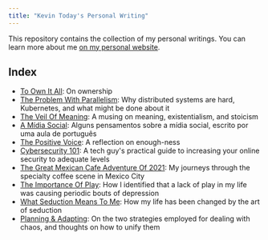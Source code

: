 ```yaml
---
title: "Kevin Today's Personal Writing"
---
```


This repository contains the collection of my personal writings. You can learn more about me [on my personal website](https://kevintoday.com).

Index
-----
- [To Own It All](./to-own-it-all/post.md): On ownership
- [The Problem With Parallelism](./the-problem-with-parallelism/post.md): Why distributed systems are hard, Kubernetes, and what might be done about it
- [The Veil Of Meaning](./the-veil-of-meaning/post.md): A musing on meaning, existentialism, and stoicism
- [A Mídia Social](./a-midia-social/post.md): Alguns pensamentos sobre a mídia social, escrito por uma aula de português
- [The Positive Voice](./the-positive-voice/post.md): A reflection on enough-ness
- [Cybersecurity 101](./cybersecurity-101/post.md): A tech guy's practical guide to increasing your online security to adequate levels
- [The Great Mexican Cafe Adventure Of 2021](./mexican-cafe-adventure-2021/post.md): My journeys through the specialty coffee scene in Mexico City
- [The Importance Of Play](./the-importance-of-play/post.md): How I identified that a lack of play in my life was causing periodic bouts of depression
- [What Seduction Means To Me](./what-seduction-means-to-me/post.md): How my life has been changed by the art of seduction
- [Planning & Adapting](./planning-and-adapting/post.md): On the two strategies employed for dealing with chaos, and thoughts on how to unify them

